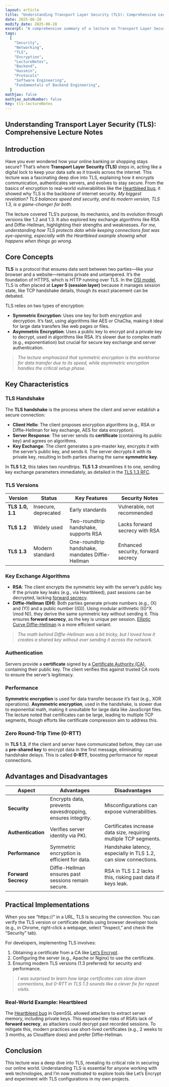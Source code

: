 ```yaml
---
layout: article
title: "Understanding Transport Layer Security (TLS): Comprehensive Lecture Notes"
date: 2025-06-28
modify_date: 2025-06-28
excerpt: "A comprehensive summary of a lecture on Transport Layer Security (TLS), covering its purpose, key concepts, versions, handshake process, key exchange algorithms, and real-world implications like the Heartbleed bug."
tags: 
  [
    "Security",
    "Networking",
    "TLS",
    "Encryption",
    "LectureNotes",
    "Backend",
    "Hussein",
    "Protocols"
    "Software Engineering",
    "Fundamentals of Backend Engineering",
  ]
mathjax: false
mathjax_autoNumber: false
key: tls-lectureNotes
---
```


## Understanding Transport Layer Security (TLS): Comprehensive Lecture Notes

## Introduction

Have you ever wondered how your online banking or shopping stays secure? That’s where **Transport Layer Security (TLS)** steps in, acting like a digital lock to keep your data safe as it travels across the internet. This lecture was a fascinating deep dive into TLS, explaining how it encrypts communication, authenticates servers, and evolves to stay secure. From the basics of encryption to real-world vulnerabilities like the [Heartbleed bug](http://heartbleed.com/), it showed why TLS is the backbone of internet security. _My biggest revelation? TLS balances speed and security, and its modern version, TLS 1.3, is a game-changer for both._

The lecture covered TLS’s purpose, its mechanics, and its evolution through versions like 1.2 and 1.3. It also explored key exchange algorithms like RSA and Diffie-Hellman, highlighting their strengths and weaknesses. _For me, understanding how TLS protects data while keeping connections fast was eye-opening, especially with the Heartbleed example showing what happens when things go wrong._

## Core Concepts

**TLS** is a protocol that ensures data sent between two parties—like your browser and a website—remains private and untampered. It’s the foundation of HTTPS, which is HTTP running over TLS. In the [OSI model](https://en.wikipedia.org/wiki/OSI_model), TLS is often placed at **Layer 5 (session layer)** because it manages session state, like TCP handshake details, though its exact placement can be debated.

TLS relies on two types of encryption:

- **Symmetric Encryption**: Uses one key for both encryption and decryption. It’s fast, using algorithms like AES or ChaCha, making it ideal for large data transfers like web pages or files.
- **Asymmetric Encryption**: Uses a public key to encrypt and a private key to decrypt, used in algorithms like RSA. It’s slower due to complex math (e.g., exponentiation) but crucial for secure key exchange and server authentication.

> _The lecture emphasized that symmetric encryption is the workhorse for data transfer due to its speed, while asymmetric encryption handles the critical setup phase._

## Key Characteristics

### TLS Handshake

The **TLS handshake** is the process where the client and server establish a secure connection:

- **Client Hello**: The client proposes encryption algorithms (e.g., RSA or Diffie-Hellman for key exchange, AES for data encryption).
- **Server Response**: The server sends its **certificate** (containing its public key) and agrees on algorithms.
- **Key Exchange**: The client generates a pre-master key, encrypts it with the server’s public key, and sends it. The server decrypts it with its private key, resulting in both parties sharing the same **symmetric key**.

In **TLS 1.2**, this takes two roundtrips. **TLS 1.3** streamlines it to one, sending key exchange parameters immediately, as detailed in the [TLS 1.3 RFC](https://tools.ietf.org/html/rfc8446).

### TLS Versions

| Version          | Status               | Key Features                                     | Security Notes                     |
| ---------------- | -------------------- | ------------------------------------------------ | ---------------------------------- |
| **TLS 1.0, 1.1** | Insecure, deprecated | Early standards                                  | Vulnerable, not recommended        |
| **TLS 1.2**      | Widely used          | Two-roundtrip handshake, supports RSA            | Lacks forward secrecy with RSA     |
| **TLS 1.3**      | Modern standard      | One-roundtrip handshake, mandates Diffie-Hellman | Enhanced security, forward secrecy |

### Key Exchange Algorithms

- **RSA**: The client encrypts the symmetric key with the server’s public key. If the private key leaks (e.g., via Heartbleed), past sessions can be decrypted, lacking [forward secrecy](https://en.wikipedia.org/wiki/Forward_secrecy).
- **Diffie-Hellman (DH)**: Both parties generate private numbers (e.g., \(X\) and \(Y\)) and a public number (\(G\)). Using modular arithmetic (\(G^X \mod N\)), they derive the same symmetric key without sending it. This ensures **forward secrecy**, as the key is unique per session. [Elliptic Curve Diffie-Hellman](https://en.wikipedia.org/wiki/Elliptic-curve_Diffie%E2%80%93Hellman) is a more efficient variant.

> _The math behind Diffie-Hellman was a bit tricky, but I loved how it creates a shared key without ever sending it across the network._

### Authentication

Servers provide a **certificate** signed by a [Certificate Authority (CA)](https://en.wikipedia.org/wiki/Certificate_authority), containing their public key. The client verifies this against trusted CA roots to ensure the server’s legitimacy.

### Performance

**Symmetric encryption** is used for data transfer because it’s fast (e.g., XOR operations). **Asymmetric encryption**, used in the handshake, is slower due to exponential math, making it unsuitable for large data like JavaScript files. The lecture noted that certificates can be large, leading to multiple TCP segments, though efforts like certificate compression aim to address this.

### Zero Round-Trip Time (0-RTT)

In **TLS 1.3**, if the client and server have communicated before, they can use a **pre-shared key** to encrypt data in the first message, eliminating handshake delays. This is called **0-RTT**, boosting performance for repeat connections.

## Advantages and Disadvantages

| Aspect              | Advantages                                                | Disadvantages                                                     |
| ------------------- | --------------------------------------------------------- | ----------------------------------------------------------------- |
| **Security**        | Encrypts data, prevents eavesdropping, ensures integrity. | Misconfigurations can expose vulnerabilities.                     |
| **Authentication**  | Verifies server identity via PKI.                         | Certificates increase data size, requiring multiple TCP segments. |
| **Performance**     | Symmetric encryption is efficient for data.               | Handshake latency, especially in TLS 1.2, can slow connections.   |
| **Forward Secrecy** | Diffie-Hellman ensures past sessions remain secure.       | RSA in TLS 1.2 lacks this, risking past data if keys leak.        |

## Practical Implementations

When you see “https://” in a URL, TLS is securing the connection. You can verify the TLS version or certificate details using browser developer tools (e.g., in Chrome, right-click a webpage, select “Inspect,” and check the “Security” tab).

For developers, implementing TLS involves:

1. Obtaining a certificate from a CA like [Let’s Encrypt](https://letsencrypt.org/).
2. Configuring the server (e.g., Apache or Nginx) to use the certificate.
3. Ensuring modern TLS versions (1.3 preferred) for security and performance.

> _I was surprised to learn how large certificates can slow down connections, but 0-RTT in TLS 1.3 sounds like a clever fix for repeat visits._

### Real-World Example: Heartbleed

The [Heartbleed bug](http://heartbleed.com/) in OpenSSL allowed attackers to extract server memory, including private keys. This exposed the risks of RSA’s lack of **forward secrecy**, as attackers could decrypt past recorded sessions. To mitigate this, modern practices use short-lived certificates (e.g., 2 weeks to 3 months, as Cloudflare does) and prefer Diffie-Hellman.

## Conclusion

This lecture was a deep dive into TLS, revealing its critical role in securing our online world. Understanding TLS is essential for anyone working with web technologies, and I’m now motivated to explore tools like Let’s Encrypt and experiment with TLS configurations in my own projects.
